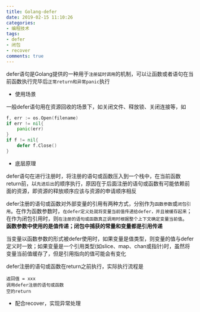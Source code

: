 ```yaml
---
title: Golang-defer
date: 2019-02-15 11:10:26
categories:
- 编程技术
tags:
- defer
- 闭包
- recover
comments: true
---
```


defer语句是Golang提供的一种用于`注册延时调用`的机制，可以让函数或者语句在当前函数执行完毕后`正常return和异常panic`执行

- 使用场景

一般defer语句用在资源回收的场景下，如关闭文件、释放锁、关闭连接等，如

```Go
f, err := os.Open(filename)
if err != nil{
    panic(err)
}
if f != nil{
    defer f.Close()
}
```

- 底层原理

defer语句在进行注册时，将注册的语句或函数压入到一个栈中，在当前函数return前，以`先进后出`的顺序执行，原因在于后面注册的语句或函数有可能依赖前面的资源，即资源的释放顺序应该与资源的申请顺序相反

defer注册的语句或函数对外部变量的引用有两种方式，分别作为`函数参数`或`闭包引用`。在作为函数参数时，`在defer定义处就将变量当前值传递给defer，并且被缓存起来`；在作为闭包引用时，则`在注册的语句或函数真正调用时根据整个上下文确定变量当前值`。 **函数参数中使用的是值传递；闭包中捕获的常量和变量都是引用传递**

当变量以函数参数的形式被defer使用时，如果变量是值类型，则变量的值与defer定义时一致；如果变量是一个引用类型(如slice、map、chan或指针)时，虽然将变量当前值缓存了，但是引用指向的值可能会有变化

defer注册的语句或函数在return之前执行，实际执行流程是

```shell
返回值 = xxx
调用defer注册的语句或函数
空的return
```

- 配合recover，实现异常处理

